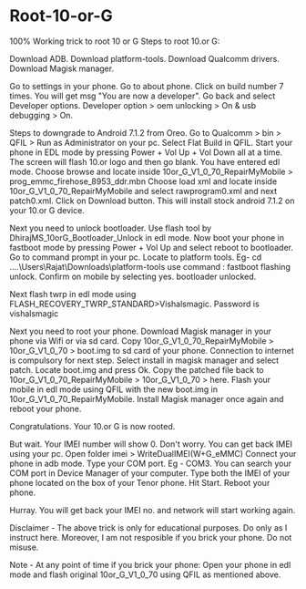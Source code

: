 # Root-10-or-G
100% Working trick to root 10 or G
Steps to root 10.or G:

Download ADB.
Download platform-tools.
Download Qualcomm drivers.
Download Magisk manager.

Go to settings in your phone.
Go to about phone.
Click on build number 7 times. You will get msg "You are now a developer".
Go back and select Developer options.
Developer option > oem unlocking > On & usb debugging > On.


Steps to downgrade to Android 7.1.2 from Oreo.
Go to Qualcomm > bin > QFIL > Run as Administrator on your pc.
Select Flat Build in QFIL. 
Start your phone in EDL mode by pressing Power + Vol Up + Vol Down all at a time. 
The screen will flash 10.or logo and then go blank. You have entered edl mode.
Choose browse and locate inside 10or_G_V1_0_70_RepairMyMobile > prog_emmc_firehose_8953_ddr.mbn
Choose load xml and locate inside 10or_G_V1_0_70_RepairMyMobile and select rawprogram0.xml and next patch0.xml.
Click on Download button.
This will install stock android 7.1.2 on your 10.or G device.

Next you need to unlock bootloader.
Use flash tool by DhirajMS_10orG_Bootloader_Unlock in edl mode.
Now boot your phone in fastboot mode by pressing Power + Vol Up and select reboot to bootloader.
Go to command prompt in your pc.
Locate to platform tools. Eg- cd ..\..\Users\Rajat\Downloads\platform-tools
use command : fastboot flashing unlock.
Confirm on mobile by selecting yes.
bootloader unlocked.

Next flash twrp in edl mode using FLASH_RECOVERY_TWRP_STANDARD>Vishalsmagic. Password is vishalsmagic

Next you need to root your phone.
Download Magisk manager in your phone via Wifi or via sd card.
Copy 10or_G_V1_0_70_RepairMyMobile > 10or_G_V1_0_70 > boot.img to sd card of your phone.
Connection to internet is compulsory for next step.
Select install in magisk manager and select patch. Locate boot.img and press Ok.
Copy the patched file back to 10or_G_V1_0_70_RepairMyMobile > 10or_G_V1_0_70 > here.
Flash your mobile in edl mode using QFIL with the new boot.img in 10or_G_V1_0_70_RepairMyMobile.
Install Magisk manager once again and reboot your phone.

Congratulations. Your 10.or G is now rooted.

But wait. Your IMEI number will show 0. Don't worry. You can get back IMEI using your pc.
Open folder imei > WriteDualIMEI(W+G_eMMC)
Connect your phone in adb mode.
Type your COM port. Eg - COM3. You can search your COM port in Device Manager of your computer. 
Type both the IMEI of your phone located on the box of your Tenor phone.
Hit Start.
Reboot your phone.

Hurray. You will get back your IMEI no. and network will start working again.

Disclaimer - The above trick is only for educational purposes. Do only as I instruct here. Moreover,
I am not resposible if you brick your phone. Do not misuse.

Note - At any point of time if you brick your phone:
Open your phone in edl mode and flash original 10or_G_V1_0_70 using QFIL as mentioned above.




